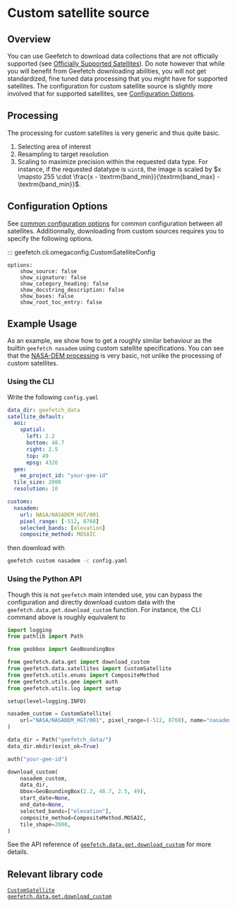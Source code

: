 # Custom satellite source

## Overview

You can use Geefetch to download data collections that are not officially supported (see [Officially Supported Satellites](index.md)).
Do note however that while you will benefit from Geefetch downloading abilities, you will not get standardized, fine tuned data processing that you might have for supported satellites.
The configuration for custom satellite source is slightly more involved that for supported satellites, see [Configuration Options](#configuration-options).

## Processing

The processing for custom satellites is very generic and thus quite basic.

1. Selecting area of interest
2. Resampling to target resolution
3. Scaling to maximize precision within the requested data type. For instance, if the requested datatype is `uint8`, the image is scaled by $x \mapsto 255 \cdot \frac{x - \textrm{band_min}}{\textrm{band_max} - \textrm{band_min}}$.

## Configuration Options

See [common configuration options](../api/cli/configuration.md#geefetch.cli.omegaconfig.SatelliteDefaultConfig) for common configuration between all satellites. Additionnally, downloading from custom sources requires you to specify the following options.

::: geefetch.cli.omegaconfig.CustomSatelliteConfig

    options:
        show_source: false
        show_signature: false
        show_category_heading: false
        show_docstring_description: false
        show_bases: false
        show_root_toc_entry: false

## Example Usage

As an example, we show how to get a roughly similar behaviour as the builtin `geefetch nasadem` using custom satellite specifications. You can see that the [NASA-DEM processing](nasadem.md/#processing) is very basic, not unlike the processing of custom satellites.

### Using the CLI

Write the following `config.yaml`

```yaml
data_dir: geefetch_data
satellite_default:
  aoi:
    spatial:
      left: 2.2
      bottom: 48.7
      right: 2.5
      top: 49
      epsg: 4326
  gee:
    ee_project_id: "your-gee-id"
  tile_size: 2000
  resolution: 10

customs:
  nasadem:
    url: NASA/NASADEM_HGT/001
    pixel_range: [-512, 8768]
    selected_bands: [elevation]
    composite_method: MOSAIC
```

then download with

```bash
geefetch custom nasadem -c config.yaml
```

### Using the Python API

Though this is not `geefetch` main intended use, you can bypass the configuration and directly download custom data with the `geefetch.data.get.download_custom` function.
For instance, the CLI command above is roughly equivalent to

```python
import logging
from pathlib import Path

from geobbox import GeoBoundingBox

from geefetch.data.get import download_custom
from geefetch.data.satellites import CustomSatellite
from geefetch.utils.enums import CompositeMethod
from geefetch.utils.gee import auth
from geefetch.utils.log import setup

setup(level=logging.INFO)

nasadem_custom = CustomSatellite(
    url="NASA/NASADEM_HGT/001", pixel_range=(-512, 8768), name="nasadem"
)

data_dir = Path("geefetch_data/")
data_dir.mkdir(exist_ok=True)

auth("your-gee-id")

download_custom(
    nasadem_custom,
    data_dir,
    bbox=GeoBoundingBox(2.2, 48.7, 2.5, 49),
    start_date=None,
    end_date=None,
    selected_bands=["elevation"],
    composite_method=CompositeMethod.MOSAIC,
    tile_shape=2000,
)
```

See the API reference of [`geefetch.data.get.download_custom`](../api/core/get.md#geefetch.data.get.download_custom) for more details.

## Relevant library code

[`CustomSatellite`](../api/satellites.md#geefetch.data.satellites.CustomSatellite)  
[`geefetch.data.get.download_custom`](../api/core/get.md#geefetch.data.get.download_custom)
